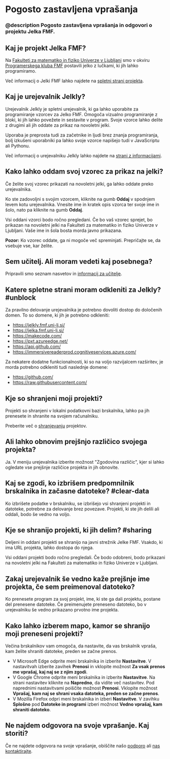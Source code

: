 # Pogosto zastavljena vprašanja

### @description Pogosto zastavljena vprašanja in odgovori o projektu Jelka FMF.

## Kaj je projekt Jelka FMF?

Na [Fakulteti za matematiko in fiziko Univerze v Ljubljani](https://www.fmf.uni-lj.si/)
smo v okviru [Programerskega kluba FMF](https://programerski-klub-fmf.github.io/)
postavili jelko z lučkami, ki jih lahko programiramo.

Več informacij o Jelki FMF lahko najdete na [spletni strani projekta](https://jelka.fmf.uni-lj.si/about/).

## Kaj je urejevalnik Jelkly?

Urejevalnik Jelkly je spletni urejevalnik, ki ga lahko uporabite za programiranje
vzorcev za Jelko FMF. Omogoča vizualno programiranje z bloki, ki jih lahko povežete
in sestavite v program. Svoje vzorce lahko delite z drugimi ali jih oddate za prikaz
na novoletni jelki.

Uporaba je preprosta tudi za začetnike in ljudi brez znanja programiranja, bolj
izkušeni uporabniki pa lahko svoje vzorce napišejo tudi v JavaScriptu ali Pythonu.

Več informacij o urejevalniku Jelkly lahko najdete na [strani z informacijami](/about).

## Kako lahko oddam svoj vzorec za prikaz na jelki?

Če želite svoj vzorec prikazati na novoletni jelki, ga lahko oddate preko urejevalnika.

Ko ste zadovoljni s svojim vzorcem, kliknite na gumb **Oddaj** v spodnjem levem kotu
urejevalnika. Vnesite ime in kratek opis vzorca ter svoje ime in šolo, nato pa kliknite
na gumb **Oddaj**.

Vsi oddani vzorci bodo ročno pregledani. Če bo vaš vzorec sprejet, bo prikazan na
novoletni jelki na Fakulteti za matematiko in fiziko Univerze v Ljubljani.  Vaše ime
in šola bosta morda javno prikazana.

**Pozor:** Ko vzorec oddate, ga ni mogoče več spreminjati. Prepričajte se, da vsebuje
vse, kar želite.

## Sem učitelj. Ali moram vedeti kaj posebnega?

Pripravili smo seznam nasvetov in [informacij za učitelje](/teachers).

## Katere spletne strani moram odkleniti za Jelkly? #unblock

Za pravilno delovanje urejevalnika je potrebno dovoliti dostop do določenih domen.
To so domene, ki jih je potrebno odkleniti:

* https://jelkly.fmf.uni-lj.si/
* https://jelka.fmf.uni-lj.si/
* https://makecode.com/
* https://pxt.azureedge.net/
* https://api.github.com/
* https://immersivereaderprod.cognitiveservices.azure.com/

Za nekatere dodatne funkcionalnosti, ki so na voljo razvijalcem razširitev, je morda
potrebno odkleniti tudi naslednje domene:

* https://github.com/
* https://raw.githubusercontent.com/

## Kje so shranjeni moji projekti?

Projekti so shranjeni v lokalni podatkovni bazi brskalnika, lahko pa jih prenesete in
shranite na svojem računalniku.

Preberite več o [shranjevanju](/save) projektov.

## Ali lahko obnovim prejšnjo različico svojega projekta?

Ja. V meniju urejevalnika izberite možnost "Zgodovina različic", kjer si lahko ogledate
vse prejšnje različice projekta in jih obnovite.

## Kaj se zgodi, ko izbrišem predpomnilnik brskalnika in začasne datoteke? #clear-data

Ko izbrišete podatke v brskalniku, se izbrišejo vsi shranjeni projekti in datoteke,
potrebne za delovanje brez povezave. Projekti, ki ste jih delili ali oddali, bodo
še vedno na voljo.

## Kje se shranijo projekti, ki jih delim? #sharing

Deljeni in oddani projekti se shranijo na javni strežnik Jelke FMF. Vsakdo, ki ima URL
projekta, lahko dostopa do njega.

Vsi oddani projekti bodo ročno pregledali. Če bodo odobreni, bodo prikazani na novoletni
jelki na Fakulteti za matematiko in fiziko Univerze v Ljubljani.

## Zakaj urejevalnik še vedno kaže prejšnje ime projekta, če sem preimenoval datoteko?

Ko prenesete program za svoj projekt, ime, ki ste ga dali projektu, postane del prenesene
datoteke. Če preimenujete preneseno datoteko, bo v urejevalniku še vedno prikazano
prvotno ime projekta.

## Kako lahko izberem mapo, kamor se shranijo moji preneseni projekti?

Večina brskalnikov vam omogoča, da nastavite, da vas brskalnik vpraša, kam želite
shraniti datoteke, preden se začne prenos.

* V Microsoft Edge odprite meni brskalnika in izberite **Nastavitve**. V nastavitvah
  izberite zavihek **Prenosi** in vklopite možnost **Za vsak prenos me vprašaj, kaj
  naj se z njim zgodi**.
* V Google Chrome odprite meni brskalnika in izberite **Nastavitve**. Na strani
  nastavitev kliknite na **Napredno**, da vidite več nastavitev. Pod naprednimi
  nastavitvami poiščite možnost **Prenosi**. Vklopite možnost **Vprašaj, kam naj
  se shrani vsaka datoteka, preden se začne prenos**.
* V Mozilla Firefox odpri meni brskalnika in izberi **Nastavitve**. V zavihku
  **Splošno** pod **Datoteke in programi** izberi možnost **Vedno vprašaj, kam
  shraniti datoteko**.

## Ne najdem odgovora na svoje vprašanje. Kaj storiti?

Če ne najdete odgovora na svoje vprašanje, obiščite našo [podporo](/support) ali [nas kontaktirajte](/contact).
